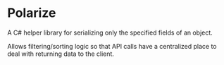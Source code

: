 Polarize
========

A C# helper library for serializing only the specified fields of an object.


Allows filtering/sorting logic so that API calls have a centralized place to deal with returning data to the client.
